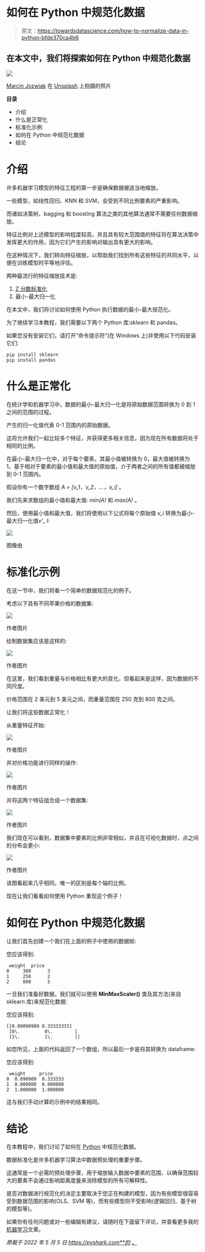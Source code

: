 # 如何在 Python 中规范化数据

> 原文：<https://towardsdatascience.com/how-to-normalize-data-in-python-bfde370ca4b6>

## 在本文中，我们将探索如何在 Python 中规范化数据

![](img/a1d16a7c2dae2c38affcf9c2432f4af5.png)

[Marcin Jozwiak](https://unsplash.com/@marcinjozwiak?utm_source=unsplash&utm_medium=referral&utm_content=creditCopyText) 在 [Unsplash](https://unsplash.com/s/photos/distribution?utm_source=unsplash&utm_medium=referral&utm_content=creditCopyText) 上拍摄的照片

**目录**

*   介绍
*   什么是正常化
*   标准化示例
*   如何在 Python 中规范化数据
*   结论

# 介绍

许多机器学习模型的特征工程的第一步是确保数据被适当地缩放。

一些模型，如线性回归、KNN 和 SVM，会受到不同比例要素的严重影响。

而诸如决策树、bagging 和 boosting 算法之类的其他算法通常不需要任何数据缩放。

特征比例对上述模型的影响程度较高，并且具有较大范围值的特征将在算法决策中发挥更大的作用，因为它们产生的影响对输出具有更大的影响。

在这种情况下，我们转向特征缩放，以帮助我们找到所有这些特征的共同水平，以便在训练模型时平等地评估。

两种最流行的特征缩放技术是:

1.  [Z 分数标准化](https://pyshark.com/how-to-standardize-data-in-python/)
2.  最小-最大归一化

在本文中，我们将讨论如何使用 Python 执行数据的最小-最大规范化。

为了继续学习本教程，我们需要以下两个 Python 库:sklearn 和 pandas。

如果您没有安装它们，请打开“命令提示符”(在 Windows 上)并使用以下代码安装它们:

```
pip install sklearn
pip install pandas
```

# 什么是正常化

在统计学和机器学习中，数据的最小-最大归一化是将原始数据范围转换为 0 到 1 之间的范围的过程。

产生的归一化值代表 0-1 范围内的原始数据。

这将允许我们一起比较多个特征，并获得更多相关信息，因为现在所有数据将处于相同的比例。

在最小-最大归一化中，对于每个要素，其最小值被转换为 0，最大值被转换为 1。基于相对于要素的最小值和最大值的原始值，介于两者之间的所有值都被缩放到 0-1 范围内。

假设你有一个数字数组 *A = [v_1，v_2，…，v_i]* 。

我们先来求数组的最小值和最大值: *min(A)* 和 *max(A)* 。

然后，使用最小值和最大值，我们将使用以下公式将每个原始值 *v_i* 转换为最小-最大归一化值*v’_ I*:

![](img/d536965cde1cf1a81c60967d237a17b7.png)

图像由

# 标准化示例

在这一节中，我们将看一个简单的数据规范化的例子。

考虑以下具有不同苹果价格的数据集:

![](img/5449e30ae82d588e65e09e758946d7bc.png)

作者图片

绘制数据集应该是这样的:

![](img/4d01b616b6f498fbee84fcd0459de5b6.png)

作者图片

在这里，我们看到重量与价格相比有更大的变化，但看起来是这样，因为数据的不同尺度。

价格范围在 2 美元到 5 美元之间，而重量范围在 250 克到 800 克之间。

让我们将这些数据正常化！

从重量特征开始:

![](img/16b912d881d175c07abbb92441c2f414.png)

作者图片

并对价格功能进行同样的操作:

![](img/bc1e358961484444c0c625e7d9ec26ea.png)

作者图片

并将这两个特征组合成一个数据集:

![](img/d83e4996de1f2c7ba9740be87dbf9fea.png)

作者图片

我们现在可以看到，数据集中要素的比例非常相似，并且在可视化数据时，点之间的分布会更小:

![](img/a9caf4c103a1b2cb7440fda3063732f8.png)

作者图片

该图看起来几乎相同，唯一的区别是每个轴的比例。

现在让我们看看如何使用 Python 重现这个例子！

# 如何在 Python 中规范化数据

让我们首先创建一个我们在上面的例子中使用的数据帧:

您应该得到:

```
 weight  price
0     300      3
1     250      2
2     800      5
```

一旦我们准备好数据，我们就可以使用 **MinMaxScaler()** 类及其方法(来自 sklearn 库)来规范化数据:

您应该得到:

```
[[0.09090909 0.33333333]
 [0\.         0\.        ]
 [1\.         1\.        ]]
```

如您所见，上面的代码返回了一个数组，所以最后一步是将其转换为 dataframe:

您应该得到:

```
 weight     price
0  0.090909  0.333333
1  0.000000  0.000000
2  1.000000  1.000000
```

这与我们手动计算的示例中的结果相同。

# 结论

在本教程中，我们讨论了如何在 [Python](https://www.python.org/) 中规范化数据。

数据标准化是许多机器学习算法中数据预处理的重要步骤。

这通常是一个必需的预处理步骤，用于缩放输入数据中要素的范围，以确保范围较大的要素不会通过影响距离度量来消除模型的所有可解释性。

是否对数据进行规范化的决定主要取决于您正在构建的模型，因为有些模型很容易受到数据范围的影响(OLS、SVM 等)，而有些模型则不受影响(逻辑回归、基于树的模型等)。

如果你有任何问题或对一些编辑有建议，请随时在下面留下评论，并查看更多我的[机器学习](http://pyshark.com/category/machine-learning)文章。

*原载于 2022 年 5 月 5 日 https://pyshark.com**的* [*。*](https://pyshark.com/how-to-normalize-data-in-python/)